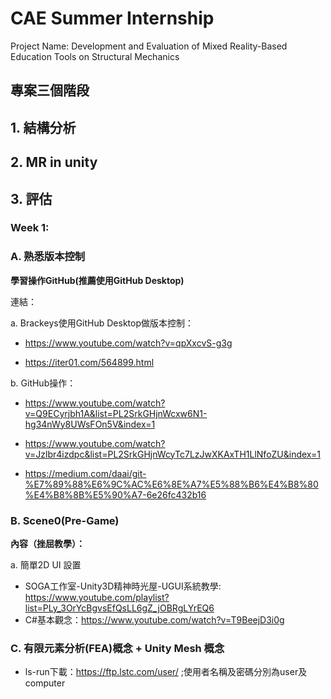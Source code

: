 # CAE Summer Internship
Project Name: Development and Evaluation of Mixed Reality-Based Education Tools on Structural Mechanics

## 專案三個階段

## 1. 結構分析 
## 2. MR in unity
## 3. 評估

### Week 1:

### A. 熟悉版本控制

**學習操作GitHub(推薦使用GitHub Desktop)** 

連結：

a. Brackeys使用GitHub Desktop做版本控制：

* https://www.youtube.com/watch?v=qpXxcvS-g3g

* https://iter01.com/564899.html

b. GitHub操作：

* https://www.youtube.com/watch?v=Q9ECyrjbh1A&list=PL2SrkGHjnWcxw6N1-hg34nWy8UWsFOn5V&index=1

* https://www.youtube.com/watch?v=Jzlbr4izdpc&list=PL2SrkGHjnWcyTc7LzJwXKAxTH1LlNfoZU&index=1

* https://medium.com/daai/git-%E7%89%88%E6%9C%AC%E6%8E%A7%E5%88%B6%E4%B8%80%E4%B8%8B%E5%90%A7-6e26fc432b16

### B. Scene0(Pre-Game)

**內容（挫屈教學）：** 

a. 簡單2D UI 設置

* SOGA工作室-Unity3D精神時光屋-UGUI系統教學: https://www.youtube.com/playlist?list=PLy_3OrYcBgvsEfQsLL6gZ_jOBRgLYrEQ6
* C#基本觀念：https://www.youtube.com/watch?v=T9BeejD3i0g

### C. 有限元素分析(FEA)概念 + Unity Mesh 概念

* ls-run下載：https://ftp.lstc.com/user/ ;使用者名稱及密碼分別為user及computer


